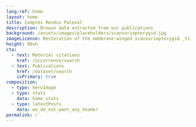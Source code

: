 ```yaml
---
lang-ref: home
layout: home
title: Comptes Rendus Palevol
description: Browse data extracted from our publications
background: /assets/images/placeholders/scansoriopterygid.jpg
imageLicense: Restoration of the membrane-winged scansoriopterygid _Yi qi_. Credits Emily Willoughby (CC BY 4.0).
height: 90vh
cta:
  - text: Material citations
    href: /occurrence/search
  - text: Publications
    href: /dataset/search
    isPrimary: true
composition:
  - type: heroImage
  - type: stats
    data: home.stats
  - type: latestPosts
    data: we_do_not_want_any_header   
permalink: /
---
```

